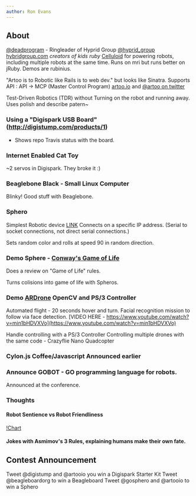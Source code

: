 ```yaml
---
author: Ron Evans
---
```


## About
[@deadprogram](https://twitter.com/deadprogram) - Ringleader of  Hyprid Group [@hyprid_group](https://twitter.com/hybrid_group)
[hybridgroup.com](http://hybridgroup.com/)
_creators of kids ruby_
[Celluloid](http://en.wikipedia.org/wiki/Celluloid) for powering robots, including multiple robots at the same time.
Runs on mri but runs better on jRuby.  Demos are rubinius.

"Artoo is to Robotic like Rails is to web dev." but looks like Sinatra.
Supports API : API -> MCP (Master Control Program)
[artoo.io](http://artoo.io) and [@artoo on twitter](https://twitter.com/artooio)

Test-Driven Robotics (TDR) without Turning on the robot and running away.
Uses polish and describe patern~

### Using a "Digispark USB Board" (http://digistump.com/products/1)
* Shows repo Travis status with the board.

### Internet Enabled Cat Toy
~2 servos in Digispark.  They broke it :)

### Beaglebone Black - Small Linux Computer
Blinky!  Good stuff with Beaglebone.

### Sphero
Simplest Robotic device [LINK](http://www.gosphero.com/)
Connects on a specific IP address.  (Serial to socket connections, not direct serial connections.)

Sets random color and rolls at speed 90 in random direction.

### Demo Sphere - [Conway's Game of Life](http://en.wikipedia.org/wiki/Conway's_Game_of_Life)
Does a review on "Game of Life" rules.

Turns colisions into game of life with Spheros.

### Demo [ARDrone](http://en.wikipedia.org/wiki/Parrot_AR.Drone) OpenCV and PS/3 Controller
Automated flight - 20 seconds hover and turn.
Facial recognition mission to follow via face detection. [VIDEO HERE - https://www.youtube.com/watch?v=min1bHDVXVo](https://www.youtube.com/watch?v=min1bHDVXVo)

Handle controlling with a PS/3 Controller
Controlling multiple drones with the same code - Crazyflie Nano Quadcopter

### Cylon.js Coffee/Javascript Announced earlier
### Announce GOBOT - GO programming language for robots.
Announced at the conference.

### Thoughts
#### Robot Sentience vs Robot Friendliness
[!Chart](img/chart.jpg "Chart")
#### Jokes with Asmimov's 3 Rules, explaining humans make their own fate.

Contest Announcement
-----------------
Tweet @digistump and @artooio you win a Digispark Starter Kit
Tweet @beagleboardorg to win a Beagleboard
Tweet @gosphero and @artooio to win a Sphero